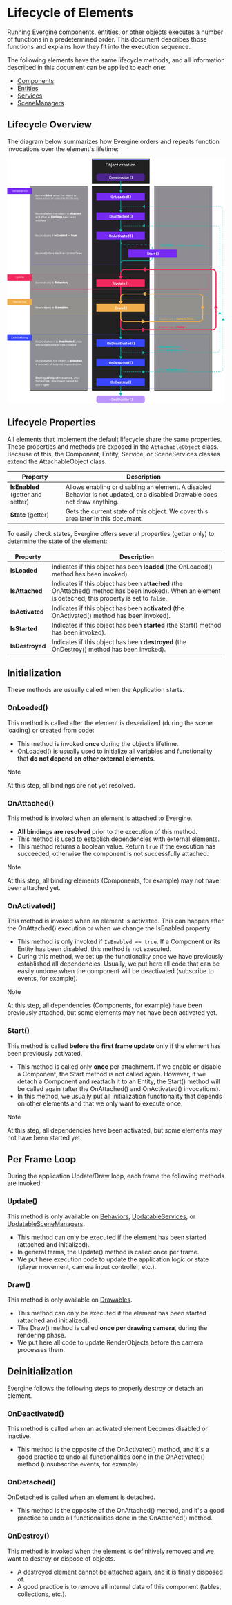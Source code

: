 # Lifecycle of Elements

Running Evergine components, entities, or other objects executes a number of functions in a predetermined order. This document describes those functions and explains how they fit into the execution sequence.

The following elements have the same lifecycle methods, and all information described in this document can be applied to each one:

* [Components](component_arch/components/index.md)
* [Entities](component_arch/entities/index.md)
* [Services](services.md)
* [SceneManagers](scenes/scenemanagers.md)

## Lifecycle Overview

The diagram below summarizes how Evergine orders and repeats function invocations over the element's lifetime:

![Lifecycle](images/lifecycle.png)

## Lifecycle Properties

All elements that implement the default lifecycle share the same properties. These properties and methods are exposed in the `AttachableObject` class. Because of this, the Component, Entity, Service, or SceneServices classes extend the AttachableObject class.

| Property | Description |
| --- | --- |
| **IsEnabled** (getter and setter) | Allows enabling or disabling an element. A disabled Behavior is not updated, or a disabled Drawable does not draw anything. |
| **State** (getter) | Gets the current state of this object. We cover this area later in this document. | 

To easily check states, Evergine offers several properties (getter only) to determine the state of the element:

| Property | Description |
| --- | --- |
| **IsLoaded** | Indicates if this object has been **loaded** (the OnLoaded() method has been invoked). |
| **IsAttached** | Indicates if this object has been **attached** (the OnAttached() method has been invoked). When an element is detached, this property is set to `false`. |
| **IsActivated** | Indicates if this object has been **activated** (the OnActivated() method has been invoked). |
| **IsStarted** | Indicates if this object has been **started** (the Start() method has been invoked). |
| **IsDestroyed** | Indicates if this object has been **destroyed** (the OnDestroy() method has been invoked). |

## Initialization

These methods are usually called when the Application starts.

### OnLoaded()

This method is called after the element is deserialized (during the scene loading) or created from code:

* This method is invoked **once** during the object’s lifetime.
* OnLoaded() is usually used to initialize all variables and functionality that **do not depend on other external elements**.

> [!NOTE]
> At this step, all bindings are not yet resolved.

### OnAttached()

This method is invoked when an element is attached to Evergine. 

* **All bindings are resolved** prior to the execution of this method.
* This method is used to establish dependencies with external elements.
* This method returns a boolean value. Return `true` if the execution has succeeded, otherwise the component is not successfully attached.

> [!NOTE]
> At this step, all binding elements (Components, for example) may not have been attached yet.

### OnActivated()

This method is invoked when an element is activated. This can happen after the OnAttached() execution or when we change the IsEnabled property.

* This method is only invoked if `IsEnabled == true`. If a Component **or** its Entity has been disabled, this method is not executed.
* During this method, we set up the functionality once we have previously established all dependencies. Usually, we put here all code that can be easily undone when the component will be deactivated (subscribe to events, for example).

> [!NOTE]
> At this step, all dependencies (Components, for example) have been previously attached, but some elements may not have been activated yet.

### Start()

This method is called **before the first frame update** only if the element has been previously activated.

* This method is called only **once** per attachment. If we enable or disable a Component, the Start method is not called again. However, if we detach a Component and reattach it to an Entity, the Start() method will be called again (after the OnAttached() and OnActivated() invocations).
* In this method, we usually put all initialization functionality that depends on other elements and that we only want to execute once.

> [!NOTE]
> At this step, all dependencies have been activated, but some elements may not have been started yet. 

## Per Frame Loop

During the application Update/Draw loop, each frame the following methods are invoked:

### Update()

This method is only available on [Behaviors](component_arch/components/behaviours.md), [UpdatableServices](services.md), or [UpdatableSceneManagers](scenes/scenemanagers.md). 

* This method can only be executed if the element has been started (attached and initialized).
* In general terms, the Update() method is called once per frame.
* We put here execution code to update the application logic or state (player movement, camera input controller, etc.).

### Draw()

This method is only available on [Drawables](component_arch/components/drawables.md).

* This method can only be executed if the element has been started (attached and initialized).
* The Draw() method is called **once per drawing camera**, during the rendering phase.
* We put here all code to update RenderObjects before the camera processes them.
 
## Deinitialization

Evergine follows the following steps to properly destroy or detach an element.

### OnDeactivated()

This method is called when an activated element becomes disabled or inactive.

* This method is the opposite of the OnActivated() method, and it's a good practice to undo all functionalities done in the OnActivated() method (unsubscribe events, for example).

### OnDetached()

OnDetached is called when an element is detached.

* This method is the opposite of the OnAttached() method, and it's a good practice to undo all functionalities done in the OnAttached() method.

### OnDestroy()

This method is invoked when the element is definitively removed and we want to destroy or dispose of objects.

* A destroyed element cannot be attached again, and it is finally disposed of.
* A good practice is to remove all internal data of this component (tables, collections, etc.).